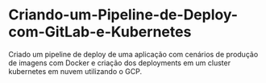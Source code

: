 # Criando-um-Pipeline-de-Deploy-com-GitLab-e-Kubernetes
 Criado um pipeline de deploy de uma aplicação com cenários de produção de imagens com Docker e criação dos deployments em um cluster kubernetes em nuvem utilizando o GCP.
